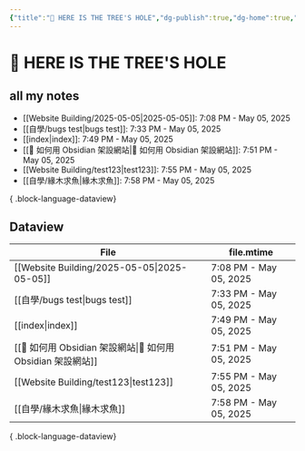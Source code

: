 ```yaml
---
{"title":"🌲 HERE IS THE TREE'S HOLE","dg-publish":true,"dg-home":true,"tags":["DigitalGarden","obsidian","self_learing","website_design","gardenEntry"],"permalink":"/index/","dgPassFrontmatter":true,"noteIcon":"","created":"2025-05-04T16:52:57.499+08:00","updated":"2025-05-05T19:49:20.015+08:00"}
---
```


# 🌲 HERE IS THE TREE'S HOLE

## all my notes
- [[Website Building/2025-05-05\|2025-05-05]]: 7:08 PM - May 05, 2025
- [[自學/bugs test\|bugs test]]: 7:33 PM - May 05, 2025
- [[index\|index]]: 7:49 PM - May 05, 2025
- [[🔖 如何用 Obsidian 架設網站\|🔖 如何用 Obsidian 架設網站]]: 7:51 PM - May 05, 2025
- [[Website Building/test123\|test123]]: 7:55 PM - May 05, 2025
- [[自學/緣木求魚\|緣木求魚]]: 7:58 PM - May 05, 2025

{ .block-language-dataview}


## Dataview
| File                                              | file.mtime             |
| ------------------------------------------------- | ---------------------- |
| [[Website Building/2025-05-05\|2025-05-05]]    | 7:08 PM - May 05, 2025 |
| [[自學/bugs test\|bugs test]]                    | 7:33 PM - May 05, 2025 |
| [[index\|index]]                               | 7:49 PM - May 05, 2025 |
| [[🔖 如何用 Obsidian 架設網站\|🔖 如何用 Obsidian 架設網站]] | 7:51 PM - May 05, 2025 |
| [[Website Building/test123\|test123]]          | 7:55 PM - May 05, 2025 |
| [[自學/緣木求魚\|緣木求魚]]                              | 7:58 PM - May 05, 2025 |

{ .block-language-dataview}

